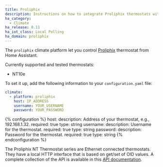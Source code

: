 ```yaml
---
title: Proliphix
description: Instructions on how to integrate Proliphix thermostats within Home Assistant.
ha_category:
  - Climate
ha_release: 0.11
ha_iot_class: Local Polling
ha_domain: proliphix
---
```


The `proliphix` climate platform let you control [Proliphix](http://www.proliphix.com) thermostat from Home Assistant.

Currently supported and tested thermostats:

- NT10e

To set it up, add the following information to your `configuration.yaml` file:

```yaml
climate:
  - platform: proliphix
    host: IP_ADDRESS
    username: YOUR_USERNAME
    password: YOUR_PASSWORD
```

{% configuration %}
host:
  description: Address of your thermostat, e.g., 192.168.1.32.
  required: true
  type: string
username:
  description: Username for the thermostat.
  required: true
  type: string
password:
  description: Password for the thermostat.
  required: true
  type: string
{% endconfiguration %}

The Proliphix NT Thermostat series are Ethernet connected thermostats. They have a local HTTP interface that is based on get/set
of OID values. A complete collection of the API is available in this [API documentation](https://github.com/sdague/thermostat.rb/blob/master/docs/PDP_API_R1_11.pdf).
